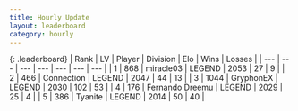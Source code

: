 ```yaml
---
title: Hourly Update
layout: leaderboard
category: hourly
---
```


{: .leaderboard}
| Rank | LV | Player | Division | Elo | Wins | Losses |
| --- | --- | --- | --- | --- | --- | --- |
| <span data-change="0">1</span> | 868 | <span title="ID: 416373">miracle03</span> | LEGEND | <span data-change="0">2053</span> | <span data-change="0">27</span> | <span data-change="0">9</span> |
| <span data-change="0">2</span> | 466 | <span title="ID: 539711">Connection</span> | LEGEND | <span data-change="0">2047</span> | <span data-change="0">44</span> | <span data-change="0">13</span> |
| <span data-change="2">3</span> | 1044 | <span title="ID: 315148">GryphonEX</span> | LEGEND | <span data-change="8">2030</span> | <span data-change="1">102</span> | <span data-change="0">53</span> |
| <span data-change="-1">4</span> | 176 | <span title="ID: 172114">Fernando Dreemu</span> | LEGEND | <span data-change="0">2029</span> | <span data-change="0">25</span> | <span data-change="0">4</span> |
| <span data-change="-1">5</span> | 386 | <span title="ID: 534320">Tyanite</span> | LEGEND | <span data-change="-11">2014</span> | <span data-change="0">50</span> | <span data-change="1">40</span> |